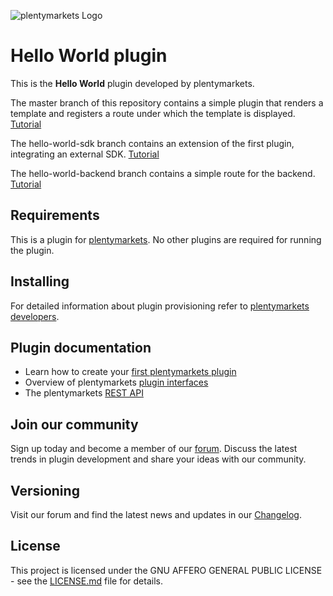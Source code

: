 ![plentymarkets Logo](https://cdn01.plentymarkets.com/avw8j9fg70hi/frontend/layout/plentycom/images/logo/plentymarkets_Logo2020_Claim.svg)

# Hello World plugin

This is the **Hello World** plugin developed by plentymarkets.

The master branch of this repository contains a simple plugin that renders a template and registers a route under which the template is displayed. [Tutorial](https://developers2.plentymarkets.com/en-gb/developers/main/hello-world-simple.html)

The hello-world-sdk branch contains an extension of the first plugin, integrating an external SDK.  [Tutorial](https://developers2.plentymarkets.com/en-gb/developers/main/hello-world-sdk.html)

The hello-world-backend branch contains a simple route for the backend.  [Tutorial](https://developers2.plentymarkets.com/en-gb/developers/main/hello-world-backend.html)

## Requirements

This is a plugin for [plentymarkets](https://www.plentymarkets.com). No other plugins are required for running the plugin.

## Installing

For detailed information about plugin provisioning refer to [plentymarkets developers](https://developers2.plentymarkets.com/).


## Plugin documentation

- Learn how to create your [first plentymarkets plugin](https://developers2.plentymarkets.com/en-gb/developers/main/hello-world-simple.html)
- Overview of plentymarkets [plugin interfaces](https://developers2.plentymarkets.com)
- The plentymarkets [REST API](https://developers2.plentymarkets.com/en-gb/rest-api/index.html)

## Join our community

Sign up today and become a member of our [forum](https://forum.plentymarkets.com/c/plugin-entwicklung). Discuss the latest trends in plugin development and share your ideas with our community.

## Versioning

Visit our forum and find the latest news and updates in our [Changelog](https://forum.plentymarkets.com/c/changelog?order=created).

## License

This project is licensed under the GNU AFFERO GENERAL PUBLIC LICENSE - see the [LICENSE.md](/LICENSE.md) file for details.
